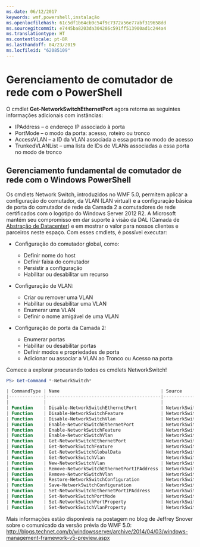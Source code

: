 ```yaml
---
ms.date: 06/12/2017
keywords: wmf,powershell,instalação
ms.openlocfilehash: 61c5df1b64cb9c54f9c7372a56e77abf319658dd
ms.sourcegitcommit: e7445ba8203da304286c591ff513900ad1c244a4
ms.translationtype: HT
ms.contentlocale: pt-BR
ms.lasthandoff: 04/23/2019
ms.locfileid: "62085109"
---
```

# <a name="network-switch-management-with-powershell"></a>Gerenciamento de comutador de rede com o PowerShell

O cmdlet **Get-NetworkSwitchEthernetPort** agora retorna as seguintes informações adicionais com instâncias:

- IPAddress – o endereço IP associado à porta
- PortMode – o modo da porta: acesso, roteiro ou tronco
- AccessVLAN – a ID da VLAN associada a essa porta no modo de acesso
- TrunkedVLANList – uma lista de IDs de VLANs associadas a essa porta no modo de tronco

## <a name="fundamental-network-switch-management-with-windows-powershell"></a>Gerenciamento fundamental de comutador de rede com o Windows PowerShell

Os cmdlets Network Switch, introduzidos no WMF 5.0, permitem aplicar a configuração do comutador, da VLAN (LAN virtual) e a configuração básica de porta do comutador de rede da Camada 2 a comutadores de rede certificados com o logotipo do Windows Server 2012 R2. A Microsoft mantém seu compromisso em dar suporte à visão da DAL (Camada de [Abstração de Datacenter](http://technet.microsoft.com/cloud/dal.aspx)) e em mostrar o valor para nossos clientes e parceiros neste espaço. Com esses cmdlets, é possível executar:

- Configuração do comutador global, como:
    - Definir nome do host
    - Definir faixa do comutador
    - Persistir a configuração
    - Habilitar ou desabilitar um recurso

- Configuração de VLAN:
    - Criar ou remover uma VLAN
    - Habilitar ou desabilitar uma VLAN
    - Enumerar uma VLAN
    - Definir o nome amigável de uma VLAN

- Configuração de porta da Camada 2:
    - Enumerar portas
    - Habilitar ou desabilitar portas
    - Definir modos e propriedades de porta
    - Adicionar ou associar a VLAN ao Tronco ou Acesso na porta

Comece a explorar procurando todos os cmdlets NetworkSwitch!

```powershell
PS> Get-Command *-NetworkSwitch*

| CommandType | Name                                      | Source        |
|-------------|-------------------------------------------|---------------|
|             |                                           |               |
| Function    | Disable-NetworkSwitchEthernetPort         | NetworkSwitch |
| Function    | Disable-NetworkSwitchFeature              | NetworkSwitch |
| Function    | Disable-NetworkSwitchVlan                 | NetworkSwitch |
| Function    | Enable-NetworkSwitchEthernetPort          | NetworkSwitch |
| Function    | Enable-NetworkSwitchFeature               | NetworkSwitch |
| Function    | Enable-NetworkSwitchVlan                  | NetworkSwitch |
| Function    | Get-NetworkSwitchEthernetPort             | NetworkSwitch |
| Function    | Get-NetworkSwitchFeature                  | NetworkSwitch |
| Function    | Get-NetworkSwitchGlobalData               | NetworkSwitch |
| Function    | Get-NetworkSwitchVlan                     | NetworkSwitch |
| Function    | New-NetworkSwitchVlan                     | NetworkSwitch |
| Function    | Remove-NetworkSwitchEthernetPortIPAddress | NetworkSwitch |
| Function    | Remove-NetworkSwitchVlan                  | NetworkSwitch |
| Function    | Restore-NetworkSwitchConfiguration        | NetworkSwitch |
| Function    | Save-NetworkSwitchConfiguration           | NetworkSwitch |
| Function    | Set-NetworkSwitchEthernetPortIPAddress    | NetworkSwitch |
| Function    | Set-NetworkSwitchPortMode                 | NetworkSwitch |
| Function    | Set-NetworkSwitchPortProperty             | NetworkSwitch |
| Function    | Set-NetworkSwitchVlanProperty             | NetworkSwitch |
```

Mais informações estão disponíveis na postagem no blog de Jeffrey Snover sobre o comunicado da versão prévia do WMF 5.0: <http://blogs.technet.com/b/windowsserver/archive/2014/04/03/windows-management-framework-v5-preview.aspx>
